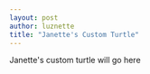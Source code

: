 ```yaml
---
layout: post
author: luznette
title: "Janette's Custom Turtle"
---
```

Janette's custom turtle will go here
